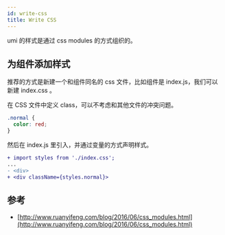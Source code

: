 ```yaml
---
id: write-css
title: Write CSS
---
```


umi 的样式是通过 css modules 的方式组织的。

## 为组件添加样式

推荐的方式是新建一个和组件同名的 css 文件，比如组件是 index.js，我们可以新建 index.css 。

在 CSS 文件中定义 class，可以不考虑和其他文件的冲突问题。

```css
.normal {
  color: red;
}
```

然后在 index.js 里引入，并通过变量的方式声明样式。

```diff
+ import styles from './index.css';
...
- <div>
+ <div className={styles.normal}>
```

## 参考

* [http://www.ruanyifeng.com/blog/2016/06/css_modules.html](http://www.ruanyifeng.com/blog/2016/06/css_modules.html)

